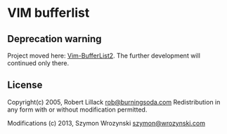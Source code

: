 VIM bufferlist
==============

Deprecation warning
-------------------

Project moved here: [Vim-BufferList2](https://github.com/szw/vim-bufferlist2). The further
development will continued only there.

License
-------

Copyright(c) 2005, Robert Lillack <rob@burningsoda.com>
Redistribution in any form with or without modification permitted.

Modifications (c) 2013, Szymon Wrozynski <szymon@wrozynski.com>
